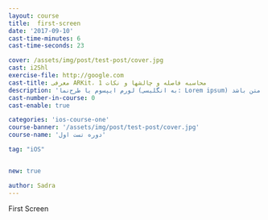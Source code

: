 ```yaml
---
layout: course
title:  first-screen
date: '2017-09-10'
cast-time-minutes: 6
cast-time-seconds: 23

cover: /assets/img/post/test-post/cover.jpg
cast: i2Shl
exercise-file: http://google.com
cast-title: معرفی ARKit، محاسبه فاصله و چالشها و نکات 1
description: 'لورم ایپسوم یا طرح‌نما (به انگلیسی: Lorem ipsum) به متنی آزمایشی و بی‌معنی در صنعت چاپ، صفحه‌آرایی و طراحی گرافیک گفته می‌شود. طراح گرافیک از این متن به عنوان عنصری از ترکیب بندی برای پر کردن صفحه و ارایه اولیه شکل ظاهری و کلی طرح سفارش گرفته شده استفاده می نماید، تا از نظر گرافیکی نشانگر چگونگی نوع و اندازه فونت و ظاهر متن باشد.'
cast-number-in-course: 0
cast-enable: true

categories: 'ios-course-one'
course-banner: '/assets/img/post/test-post/cover.jpg'
course-name: 'دوره تست اول'

tag: "iOS"


new: true

author: Sadra
---
```


First Screen